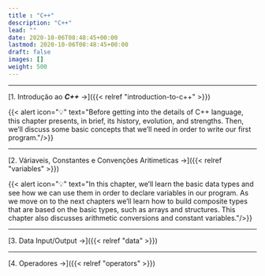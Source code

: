 ```yaml
---
title : "C++"
description: "C++"
lead: ""
date: 2020-10-06T08:48:45+00:00
lastmod: 2020-10-06T08:48:45+00:00
draft: false
images: []
weight: 500
---
```


____

[1. Introdução ao __*C++*__ →]({{< relref "introduction-to-c++" >}})

{{< alert icon="💡"  text="Before getting into the details of C++ language, this chapter presents, in brief, its history, evolution, and strengths. Then, we’ll discuss some basic concepts that we’ll need in order to write our first program."/>}}

___

[2. Váriaveis, Constantes e Convenções Aritimeticas →]({{< relref "variables" >}})

{{< alert icon="💡"  text="In this chapter, we’ll learn the basic data types and see how we can use them in order to declare variables in our program. As we move on to the next chapters we’ll learn how to build composite types that are based on the basic types, such as arrays and structures. This chapter also discusses arithmetic conversions and constant variables."/>}}

___

[3. Data Input/Output →]({{< relref "data" >}})

___

[4. Operadores →]({{< relref "operators" >}})